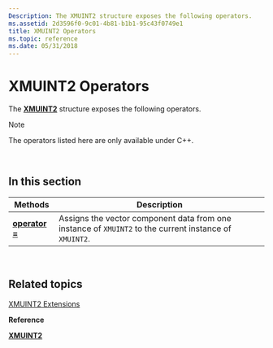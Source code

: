 ```yaml
---
Description: The XMUINT2 structure exposes the following operators.
ms.assetid: 2d3596f0-9c01-4b81-b1b1-95c43f0749e1
title: XMUINT2 Operators
ms.topic: reference
ms.date: 05/31/2018
---
```


# XMUINT2 Operators

The [**XMUINT2**](/windows/win32/api/directxmath/ns-directxmath-xmuint2) structure exposes the following operators.

> [!Note]  
> The operators listed here are only available under C++.

 

## In this section



| Methods                                              | Description                                                                                                       |
|------------------------------------------------------|-------------------------------------------------------------------------------------------------------------------|
| [**operator =**](/windows/win32/api/directxmath/nf-directxmath-xmuint2-operator-assign)<br/> | Assigns the vector component data from one instance of `XMUINT2` to the current instance of `XMUINT2`.<br/> |



 

## Related topics

<dl> <dt>

[XMUINT2 Extensions](ovw-xmuint2-extensions.md)
</dt> <dt>

**Reference**
</dt> <dt>

[**XMUINT2**](/windows/win32/api/directxmath/ns-directxmath-xmuint2)
</dt> </dl>

 

 